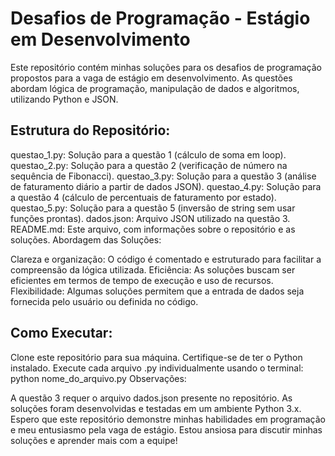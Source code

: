 # Desafios de Programação - Estágio em Desenvolvimento


Este repositório contém minhas soluções para os desafios de programação propostos para a vaga de estágio em desenvolvimento. As questões abordam lógica de programação, manipulação de dados e algoritmos, utilizando Python e JSON.

## Estrutura do Repositório:

questao_1.py: Solução para a questão 1 (cálculo de soma em loop).
questao_2.py: Solução para a questão 2 (verificação de número na sequência de Fibonacci).
questao_3.py: Solução para a questão 3 (análise de faturamento diário a partir de dados JSON).
questao_4.py: Solução para a questão 4 (cálculo de percentuais de faturamento por estado).
questao_5.py: Solução para a questão 5 (inversão de string sem usar funções prontas).
dados.json: Arquivo JSON utilizado na questão 3.
README.md: Este arquivo, com informações sobre o repositório e as soluções.
Abordagem das Soluções:

Clareza e organização: O código é comentado e estruturado para facilitar a compreensão da lógica utilizada.
Eficiência: As soluções buscam ser eficientes em termos de tempo de execução e uso de recursos.
Flexibilidade: Algumas soluções permitem que a entrada de dados seja fornecida pelo usuário ou definida no código.

## Como Executar:

Clone este repositório para sua máquina.
Certifique-se de ter o Python instalado.
Execute cada arquivo .py individualmente usando o terminal: python nome_do_arquivo.py
Observações:

A questão 3 requer o arquivo dados.json presente no repositório.
As soluções foram desenvolvidas e testadas em um ambiente Python 3.x.
Espero que este repositório demonstre minhas habilidades em programação e meu entusiasmo pela vaga de estágio. Estou ansiosa para discutir minhas soluções e aprender mais com a equipe!
